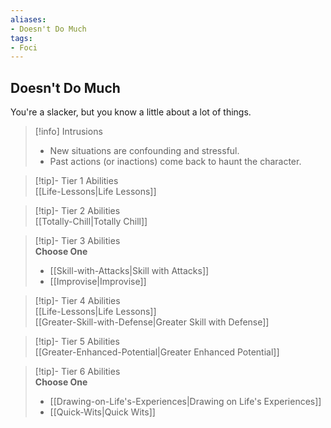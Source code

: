 ```yaml
---
aliases:
- Doesn't Do Much
tags:
- Foci
---
```


  
## Doesn't Do Much  
You're a slacker, but you know a little about a lot of things.  

>[!info] Intrusions  
>- New situations are confounding and stressful.  
>- Past actions (or inactions) come back to haunt the character.  


>[!tip]- Tier 1 Abilities  
> [[Life-Lessons|Life Lessons]]  


>[!tip]- Tier 2 Abilities  
> [[Totally-Chill|Totally Chill]]  


>[!tip]- Tier 3 Abilities  
> **Choose One**  
>- [[Skill-with-Attacks|Skill with Attacks]]  
>- [[Improvise|Improvise]]  


>[!tip]- Tier 4 Abilities  
> [[Life-Lessons|Life Lessons]]  
> [[Greater-Skill-with-Defense|Greater Skill with Defense]]  


>[!tip]- Tier 5 Abilities  
> [[Greater-Enhanced-Potential|Greater Enhanced Potential]]  


>[!tip]- Tier 6 Abilities  
> **Choose One**  
>- [[Drawing-on-Life's-Experiences|Drawing on Life's Experiences]]  
>- [[Quick-Wits|Quick Wits]]